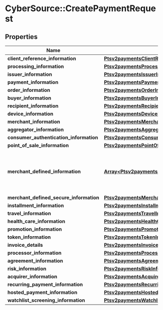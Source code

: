 # CyberSource::CreatePaymentRequest

## Properties
Name | Type | Description | Notes
------------ | ------------- | ------------- | -------------
**client_reference_information** | [**Ptsv2paymentsClientReferenceInformation**](Ptsv2paymentsClientReferenceInformation.md) |  | [optional] 
**processing_information** | [**Ptsv2paymentsProcessingInformation**](Ptsv2paymentsProcessingInformation.md) |  | [optional] 
**issuer_information** | [**Ptsv2paymentsIssuerInformation**](Ptsv2paymentsIssuerInformation.md) |  | [optional] 
**payment_information** | [**Ptsv2paymentsPaymentInformation**](Ptsv2paymentsPaymentInformation.md) |  | [optional] 
**order_information** | [**Ptsv2paymentsOrderInformation**](Ptsv2paymentsOrderInformation.md) |  | [optional] 
**buyer_information** | [**Ptsv2paymentsBuyerInformation**](Ptsv2paymentsBuyerInformation.md) |  | [optional] 
**recipient_information** | [**Ptsv2paymentsRecipientInformation**](Ptsv2paymentsRecipientInformation.md) |  | [optional] 
**device_information** | [**Ptsv2paymentsDeviceInformation**](Ptsv2paymentsDeviceInformation.md) |  | [optional] 
**merchant_information** | [**Ptsv2paymentsMerchantInformation**](Ptsv2paymentsMerchantInformation.md) |  | [optional] 
**aggregator_information** | [**Ptsv2paymentsAggregatorInformation**](Ptsv2paymentsAggregatorInformation.md) |  | [optional] 
**consumer_authentication_information** | [**Ptsv2paymentsConsumerAuthenticationInformation**](Ptsv2paymentsConsumerAuthenticationInformation.md) |  | [optional] 
**point_of_sale_information** | [**Ptsv2paymentsPointOfSaleInformation**](Ptsv2paymentsPointOfSaleInformation.md) |  | [optional] 
**merchant_defined_information** | [**Array&lt;Ptsv2paymentsMerchantDefinedInformation&gt;**](Ptsv2paymentsMerchantDefinedInformation.md) | The object containing the custom data that the merchant defines.  | [optional] 
**merchant_defined_secure_information** | [**Ptsv2paymentsMerchantDefinedSecureInformation**](Ptsv2paymentsMerchantDefinedSecureInformation.md) |  | [optional] 
**installment_information** | [**Ptsv2paymentsInstallmentInformation**](Ptsv2paymentsInstallmentInformation.md) |  | [optional] 
**travel_information** | [**Ptsv2paymentsTravelInformation**](Ptsv2paymentsTravelInformation.md) |  | [optional] 
**health_care_information** | [**Ptsv2paymentsHealthCareInformation**](Ptsv2paymentsHealthCareInformation.md) |  | [optional] 
**promotion_information** | [**Ptsv2paymentsPromotionInformation**](Ptsv2paymentsPromotionInformation.md) |  | [optional] 
**token_information** | [**Ptsv2paymentsTokenInformation**](Ptsv2paymentsTokenInformation.md) |  | [optional] 
**invoice_details** | [**Ptsv2paymentsInvoiceDetails**](Ptsv2paymentsInvoiceDetails.md) |  | [optional] 
**processor_information** | [**Ptsv2paymentsProcessorInformation**](Ptsv2paymentsProcessorInformation.md) |  | [optional] 
**agreement_information** | [**Ptsv2paymentsAgreementInformation**](Ptsv2paymentsAgreementInformation.md) |  | [optional] 
**risk_information** | [**Ptsv2paymentsRiskInformation**](Ptsv2paymentsRiskInformation.md) |  | [optional] 
**acquirer_information** | [**Ptsv2paymentsAcquirerInformation**](Ptsv2paymentsAcquirerInformation.md) |  | [optional] 
**recurring_payment_information** | [**Ptsv2paymentsRecurringPaymentInformation**](Ptsv2paymentsRecurringPaymentInformation.md) |  | [optional] 
**hosted_payment_information** | [**Ptsv2paymentsHostedPaymentInformation**](Ptsv2paymentsHostedPaymentInformation.md) |  | [optional] 
**watchlist_screening_information** | [**Ptsv2paymentsWatchlistScreeningInformation**](Ptsv2paymentsWatchlistScreeningInformation.md) |  | [optional] 


